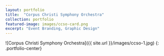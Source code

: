 ```yaml
---
layout: portfolio
title:  "Corpus Christi Symphony Orchestra"
collection: portfolio
featured-image: images/ccso-card.png
excerpt: "Event Branding, Graphic Design"
---
```


![Corpus Christi Symphony Orchestra]({{ site.url }}/images/ccso-1.jpg)
{: .portfolio-center}

